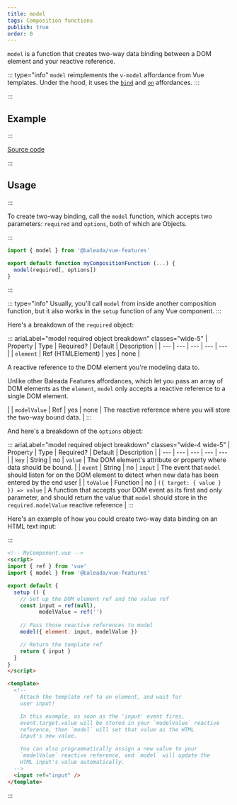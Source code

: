 ```yaml
---
title: model
tags: Composition functions
publish: true
order: 0
---
```


`model` is a function that creates two-way data binding between a DOM element and your reactive reference.

::: type="info"
`model` reimplements the `v-model` affordance from Vue templates. Under the hood, it uses the [`bind`](/docs/features/affordances/bind) and [`on`](/docs/features/affordances/on) affordances.
:::


:::
## Example
:::

[Source code](https://github.com/baleada/docs/blob/main/src/components/ExampleModel.vue)

<ExampleModel class="with-mt" />

:::
## Usage
:::

To create two-way binding, call the `model` function, which accepts two parameters: `required` and `options`, both of which are Objects.

:::
```js
import { model } from '@baleada/vue-features'

export default function myCompositionFunction (...) {
  model(required[, options])
}
```
:::

::: type="info"
Usually, you'll call `model` from inside another composition function, but it also works in the `setup` function of any Vue component.
:::

Here's a breakdown of the `required` object:

::: ariaLabel="model required object breakdown" classes="wide-5"
| Property | Type | Required? | Default | Description |
| --- | --- | --- | --- | --- |
| `element` | Ref (HTMLElement) | yes | none | <p>A reactive reference to the DOM element you're modeling data to.</p><p>Unlike other Baleada Features affordances, which let you pass an array of DOM elements as the `element`, `model` only accepts a reactive reference to a single DOM element.</p> |
| `modelValue` | Ref | yes | none | The reactive reference where you will store the two-way bound data. |
:::

And here's a breakdown of the `options` object:

::: ariaLabel="model required object breakdown" classes="wide-4 wide-5"
| Property | Type | Required? | Default | Description |
| --- | --- | --- | --- | --- |
| `key` | String | no | `value` | The DOM element's attribute or property where data should be bound. |
| `event` | String | no | `input` | The event that `model` should listen for on the DOM element to detect when new data has been entered by the end user |
| `toValue` | Function | no | `({ target: { value } }) => value` | A function that accepts your DOM event as its first and only parameter, and should return the value that `model` should store in the `required.modelValue` reactive reference |
:::

Here's an example of how you could create two-way data binding on an HTML text input:

:::
```html
<!-- MyComponent.vue -->
<script>
import { ref } from 'vue'
import { model } from '@baleada/vue-features'

export default {
  setup () {
    // Set up the DOM element ref and the value ref
    const input = ref(null),
          modelValue = ref('')
    
    // Pass those reactive references to model
    model({ element: input, modelValue })

    // Return the template ref
    return { input }
  }
}
</script>

<template>
  <!--
    Attach the template ref to an element, and wait for 
    user input!

    In this example, as soon as the 'input' event fires,
    event.target.value will be stored in your `modelValue` reactive
    reference, then `model` will set that value as the HTML
    input's new value.

    You can also programmatically assign a new value to your
    `modelValue` reactive reference, and `model` will update the
    HTML input's value automatically.
  -->
  <input ref="input" />
</template>
```
:::
